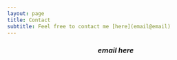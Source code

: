 ```yaml
---
layout: page
title: Contact
subtitle: Feel free to contact me [here](email@email) 
---
```


### <p style="text-align: center;"> _email here_ </p>